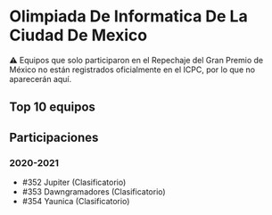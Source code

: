 # Olimpiada De Informatica De La Ciudad De Mexico

:warning: Equipos que solo participaron en el Repechaje del Gran Premio de México no están registrados oficialmente en el ICPC, por lo que no aparecerán aquí.

## Top 10 equipos


## Participaciones

### 2020-2021

- #352 Jupiter (Clasificatorio)
- #353 Dawngramadores (Clasificatorio)
- #354 Yaunica (Clasificatorio)



